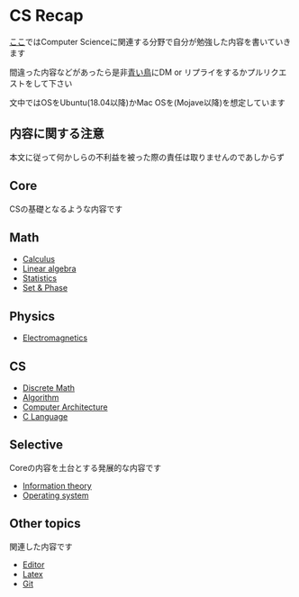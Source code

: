 # CS Recap

[ここ](https://diohabara.github.io/cs-recap)ではComputer Scienceに関連する分野で自分が勉強した内容を書いていきます

間違った内容などがあったら是非[青い鳥](twitter.com/legarconaujapon)にDM or リプライをするかプルリクエストをして下さい

文中ではOSをUbuntu(18.04以降)かMac OSを(Mojave以降)を想定しています

## 内容に関する注意

本文に従って何かしらの不利益を被った際の責任は取りませんのであしからず

## Core

CSの基礎となるような内容です

## Math

* [Calculus](cal00.md)
* [Linear algebra](linear-alge00.md)
* [Statistics](stat00.md)
* [Set & Phase](set-phase00.md)

## Physics

* [Electromagnetics](elec00.md)

## CS

* [Discrete Math](dis-math00.md)
* [Algorithm](algo00.md)
* [Computer Architecture](comp-arch00.md)
* [C Language](clang00.md)

## Selective

Coreの内容を土台とする発展的な内容です

* [Information theory](info-theo00.md)
* [Operating system](os00.md)

## Other topics

関連した内容です

* [Editor](editor.md)
* [Latex](latex.md)
* [Git](git.md)
